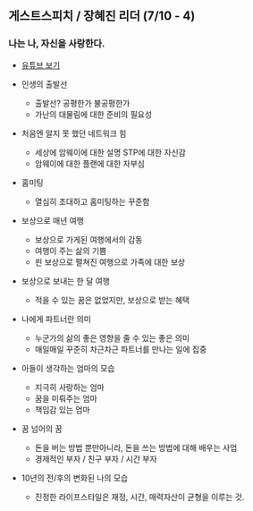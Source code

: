 ## 게스트스피치 / 장혜진 리더 (7/10 - 4)
### 나는 나, 자신을 사랑한다.
+ [유튜브 보기](https://youtu.be/MVdRV6XIebs)
+ 인생의 출발선
    - 출발선? 공평한가 불공평한가
    - 가난의 대물림에 대한 준비의 필요성

+ 처음엔 알지 못 했던 네트워크 힘
    - 세상에 암웨이에 대한 설명 STP에 대한 자신감
    - 암웨이에 대한 플랜에 대한 자부심

+ 홈미팅
    - 열심히 초대하고 홈미팅하는 꾸준함

+ 보상으로 매년 여행
    - 보상으로 가게된 여행에서의 감동
    - 여행이 주는 삶의 기쁨
    - 핀 보상으로 펼쳐진 여행으로 가족에 대한 보상

+ 보상으로 보내는 한 달 여행
    - 적을 수 있는 꿈은 없었지만, 보상으로 받는 혜택

+ 나에게 파트너란 의미
    - 누군가의 삶의 좋은 영향을 줄 수 있는 좋은 의미
    - 매일매일 꾸준히 차근차근 파트너를 만나는 일에 집중

+ 아들이 생각하는 엄마의 모습
    - 지극히 사랑하는 엄마
    - 꿈을 미뤄주는 엄마
    - 책임감 있는 엄마

+ 꿈 넘어의 꿈
    - 돈을 버는 방법 뿐만아니라, 돈을 쓰는 방법에 대해 배우는 사업
    - 경제적인 부자 / 친구 부자 / 시간 부자

+ 10년의 전/후의 변화된 나의 모습
    - 진정한 라이프스타일은 재정, 시간, 매력자산이 균형을 이루는 것.
    
